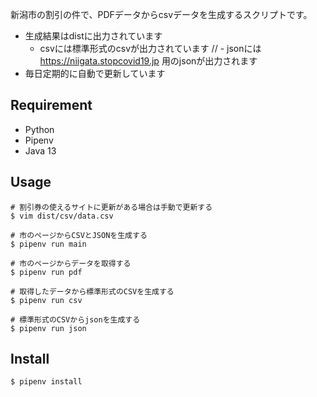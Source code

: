 新潟市の割引の件で、PDFデータからcsvデータを生成するスクリプトです。

- 生成結果はdistに出力されています
    - csvには標準形式のcsvが出力されています
//     - jsonには https://niigata.stopcovid19.jp 用のjsonが出力されます
- 毎日定期的に自動で更新しています

## Requirement

- Python
- Pipenv
- Java 13

## Usage

```
# 割引券の使えるサイトに更新がある場合は手動で更新する
$ vim dist/csv/data.csv

# 市のページからCSVとJSONを生成する
$ pipenv run main

# 市のページからデータを取得する
$ pipenv run pdf

# 取得したデータから標準形式のCSVを生成する
$ pipenv run csv

# 標準形式のCSVからjsonを生成する
$ pipenv run json
```

## Install

```
$ pipenv install
```
